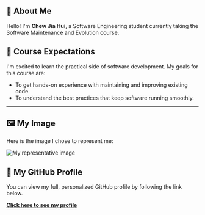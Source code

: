 ## 👋 About Me
Hello! I'm **Chew Jia Hui**, a Software Engineering student currently taking the Software Maintenance and Evolution course.

## 🎯 Course Expectations
I'm excited to learn the practical side of software development. My goals for this course are:
* To get hands-on experience with maintaining and improving existing code.
* To understand the best practices that keep software running smoothly.
---

## 🖼️ My Image
Here is the image I chose to represent me:

![My representative image](1.png) 

## 🔗 My GitHub Profile
You can view my full, personalized GitHub profile by following the link below.

[**Click here to see my profile**](https://github.com/jiaaahui)

